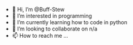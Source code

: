 - 👋 Hi, I’m @Buff-Stew
- 👀 I’m interested in programming 
- 🌱 I’m currently learning how to code in python
- 💞️ I’m looking to collaborate on n/a
- 📫 How to reach me ...

<!---
Buff-Stew/Buff-Stew is a ✨ special ✨ repository because its `README.md` (this file) appears on your GitHub profile.
You can click the Preview link to take a look at your changes.
--->
